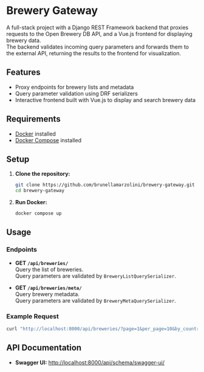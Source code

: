 # Brewery Gateway

A full-stack project with a Django REST Framework backend that proxies requests to the Open Brewery DB API, and a Vue.js frontend for displaying brewery data.  
The backend validates incoming query parameters and forwards them to the external API, returning the results to the frontend for visualization.

## Features

- Proxy endpoints for brewery lists and metadata
- Query parameter validation using DRF serializers
- Interactive frontend built with Vue.js to display and search brewery data


## Requirements

- [Docker](https://www.docker.com/) installed
- [Docker Compose](https://docs.docker.com/compose/) installed

## Setup

1. **Clone the repository:**
   ```bash
   git clone https://github.com/brunellamarzolini/brewery-gateway.git
   cd brewery-gateway
   ```

2. **Run Docker:**
   ```bash
   docker compose up
   ```

## Usage

### Endpoints

- **GET `/api/breweries/`**  
  Query the list of breweries.  
  Query parameters are validated by `BreweryListQuerySerializer`.

- **GET `/api/breweries/meta/`**  
  Query brewery metadata.  
  Query parameters are validated by `BreweryMetaQuerySerializer`.

### Example Request

```bash
curl "http://localhost:8000/api/breweries/?page=1&per_page=10&by_country=United+States"
```

## API Documentation

- **Swagger UI:** [http://localhost:8000/api/schema/swagger-ui/](http://localhost:8000/api/schema/swagger-ui/)
